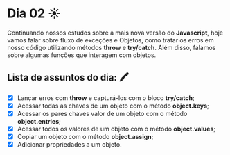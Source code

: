 # Dia 02 ☀️
 
Continuando nossos estudos sobre a mais nova versão do **Javascript**, hoje vamos falar sobre fluxo de exceções e Objetos, como tratar os erros em nosso código utilizando métodos **throw** e **try/catch**. Além disso, falamos sobre algumas funções que interagem com objetos.
 
## Lista de assuntos do dia: 🖍️
 
- [x] Lançar erros com **throw** e capturá-los com o bloco **try/catch**;
- [x] Acessar todas as chaves de um objeto com o método **object.keys**;
- [x] Acessar os pares chaves valor de um objeto com o método **object.entries**;
- [x] Acessar todos os valores de um objeto com o método **object.values**;
- [x] Copiar um objeto com o método **object.assign**;
- [x] Adicionar propriedades a um objeto.